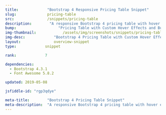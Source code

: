 ```yaml
---
title:             "Bootstrap 4 Responsive Pricing Table Snippet"
slug:              pricing-table
src:               /snippets/pricing-table
description:	    "A responsive Bootstrap 4 pricing table with hover effects, custom buttons, and Font Awesome icons."
bump:			        "Pricing Table with Custom Hover Effects and Buttons"
img-thumbnail:	    	  /assets/img/screenshots/snippets/pricing-table.jpg
img-desc:		      "Bootstrap 4 Pricing Table with Custom Hover Effects and Buttons"
layout:		    	  overview-snippet
type:             snippet

rank:             7

dependencies:     
  - Bootstrap 4.3.1
  - Font Awesome 5.8.2

updated: 2019-05-08

jsfiddle-id: "rgp3qdye"

meta-title:        "Bootstrap 4 Pricing Table Snippet"
meta-description:  "A responsive Bootstrap 4 pricing table with hover effects, custom buttons, and Font Awesome icons."
---
```

